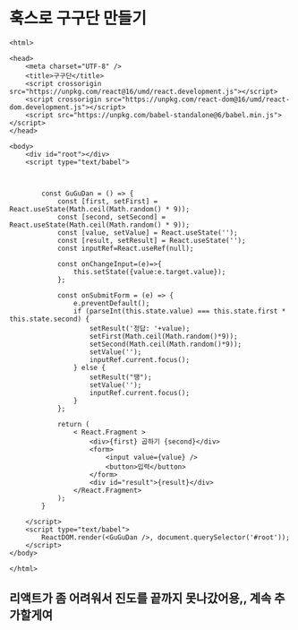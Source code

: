  # 훅스로 구구단 만들기
    <html>

    <head>
        <meta charset="UTF-8" />
        <title>구구단</title>
        <script crossorigin src="https://unpkg.com/react@16/umd/react.development.js"></script>
        <script crossorigin src="https://unpkg.com/react-dom@16/umd/react-dom.development.js"></script>
        <script src="https://unpkg.com/babel-standalone@6/babel.min.js"></script>
    </head>

    <body>
        <div id="root"></div>
        <script type="text/babel">



            const GuGuDan = () => {
                const [first, setFirst] = React.useState(Math.ceil(Math.random() * 9));
                const [second, setSecond] = React.useState(Math.ceil(Math.random() * 9));
                const [value, setValue] = React.useState('');
                const [result, setResult] = React.useState('');
                const inputRef=React.useRef(null);

                const onChangeInput=(e)=>{
                    this.setState({value:e.target.value});
                };

                const onSubmitForm = (e) => {
                    e.preventDefault();
                    if (parseInt(this.state.value) === this.state.first * this.state.second) {
                        setResult('정답: '+value);
                        setFirst(Math.ceil(Math.random()*9));
                        setSecond(Math.ceil(Math.random()*9));
                        setValue('');
                        inputRef.current.focus();
                    } else {
                        setResult("땡");
                        setValue('');
                        inputRef.current.focus();
                    }
                };

                return (
                    < React.Fragment >
                        <div>{first} 곱하기 {second}</div>
                        <form>
                            <input value={value} />
                            <button>입력</button>
                        </form>
                        <div id="result">{result}</div>
                    </React.Fragment>
                );
            }

        </script>
        <script type="text/babel">
            ReactDOM.render(<GuGuDan />, document.querySelector('#root'));
        </script>
    </body>

    </html>
    
## 리액트가 좀 어려워서 진도를 끝까지 못나갔어용,, 계속 추가할게여
